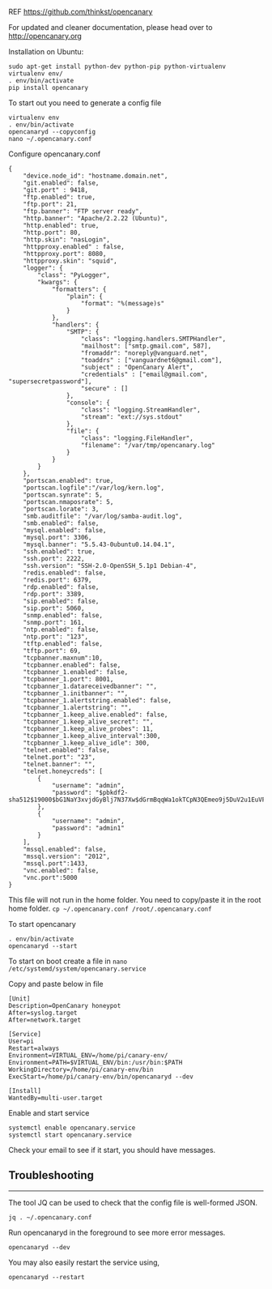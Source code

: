 REF https://github.com/thinkst/opencanary

For updated and cleaner documentation, please head over to http://opencanary.org

Installation on Ubuntu:
```
sudo apt-get install python-dev python-pip python-virtualenv
virtualenv env/
. env/bin/activate
pip install opencanary
```

To start out you need to generate a config file
```
virtualenv env
. env/bin/activate
opencanaryd --copyconfig
nano ~/.opencanary.conf
```

Configure opencanary.conf
```
{
    "device.node_id": "hostname.domain.net",
    "git.enabled": false,
    "git.port" : 9418,
    "ftp.enabled": true,
    "ftp.port": 21,
    "ftp.banner": "FTP server ready",
    "http.banner": "Apache/2.2.22 (Ubuntu)",
    "http.enabled": true,
    "http.port": 80,
    "http.skin": "nasLogin",
    "httpproxy.enabled" : false,
    "httpproxy.port": 8080,
    "httpproxy.skin": "squid",
    "logger": {
        "class": "PyLogger",
        "kwargs": {
            "formatters": {
                "plain": {
                    "format": "%(message)s"
                }
            },
            "handlers": {
                "SMTP": {
                    "class": "logging.handlers.SMTPHandler",
                    "mailhost": ["smtp.gmail.com", 587],
                    "fromaddr": "noreply@vanguard.net",
                    "toaddrs" : ["vanguardnet6@gmail.com"],
                    "subject" : "OpenCanary Alert",
                    "credentials" : ["email@gmail.com", "supersecretpassword"],
                    "secure" : []
                },
                "console": {
                    "class": "logging.StreamHandler",
                    "stream": "ext://sys.stdout"
                },
                "file": {
                    "class": "logging.FileHandler",
                    "filename": "/var/tmp/opencanary.log"
                }
            }
        }
    },
    "portscan.enabled": true,
    "portscan.logfile":"/var/log/kern.log",
    "portscan.synrate": 5,
    "portscan.nmaposrate": 5,
    "portscan.lorate": 3,
    "smb.auditfile": "/var/log/samba-audit.log",
    "smb.enabled": false,
    "mysql.enabled": false,
    "mysql.port": 3306,
    "mysql.banner": "5.5.43-0ubuntu0.14.04.1",
    "ssh.enabled": true,
    "ssh.port": 2222,
    "ssh.version": "SSH-2.0-OpenSSH_5.1p1 Debian-4",
    "redis.enabled": false,
    "redis.port": 6379,
    "rdp.enabled": false,
    "rdp.port": 3389,
    "sip.enabled": false,
    "sip.port": 5060,
    "snmp.enabled": false,
    "snmp.port": 161,
    "ntp.enabled": false,
    "ntp.port": "123",
    "tftp.enabled": false,
    "tftp.port": 69,
    "tcpbanner.maxnum":10,
    "tcpbanner.enabled": false,
    "tcpbanner_1.enabled": false,
    "tcpbanner_1.port": 8001,
    "tcpbanner_1.datareceivedbanner": "",
    "tcpbanner_1.initbanner": "",
    "tcpbanner_1.alertstring.enabled": false,
    "tcpbanner_1.alertstring": "",
    "tcpbanner_1.keep_alive.enabled": false,
    "tcpbanner_1.keep_alive_secret": "",
    "tcpbanner_1.keep_alive_probes": 11,
    "tcpbanner_1.keep_alive_interval":300,
    "tcpbanner_1.keep_alive_idle": 300,
    "telnet.enabled": false,
    "telnet.port": "23",
    "telnet.banner": "",
    "telnet.honeycreds": [
        {
            "username": "admin",
            "password": "$pbkdf2-sha512$19000$bG1NaY3xvjdGyBlj7N37Xw$dGrmBqqWa1okTCpN3QEmeo9j5DuV2u1EuVFD8Di0GxNiM64To5O/Y66f7UASvnQr8.LCzqTm6awC8Kj/aGKvwA"
        },
        {
            "username": "admin",
            "password": "admin1"
        }
    ],
    "mssql.enabled": false,
    "mssql.version": "2012",
    "mssql.port":1433,
    "vnc.enabled": false,
    "vnc.port":5000
}
```
This file will not run in the home folder. You need to copy/paste it in the root home folder.
`cp ~/.opencanary.conf /root/.opencanary.conf`

To start opencanary
```
. env/bin/activate
opencanaryd --start
```

To start on boot create a file in `nano /etc/systemd/system/opencanary.service`

Copy and paste below in file
```
[Unit]
Description=OpenCanary honeypot
After=syslog.target
After=network.target

[Service]
User=pi
Restart=always
Environment=VIRTUAL_ENV=/home/pi/canary-env/
Environment=PATH=$VIRTUAL_ENV/bin:/usr/bin:$PATH
WorkingDirectory=/home/pi/canary-env/bin
ExecStart=/home/pi/canary-env/bin/opencanaryd --dev

[Install]
WantedBy=multi-user.target
```

Enable and start service
```
systemctl enable opencanary.service
systemctl start opencanary.service
```

Check your email to see if it start, you should have messages.

## Troubleshooting
***
The tool JQ can be used to check that the config file is well-formed JSON.

`jq . ~/.opencanary.conf`

Run opencanaryd in the foreground to see more error messages.

`opencanaryd --dev`

You may also easily restart the service using,

`opencanaryd --restart`


